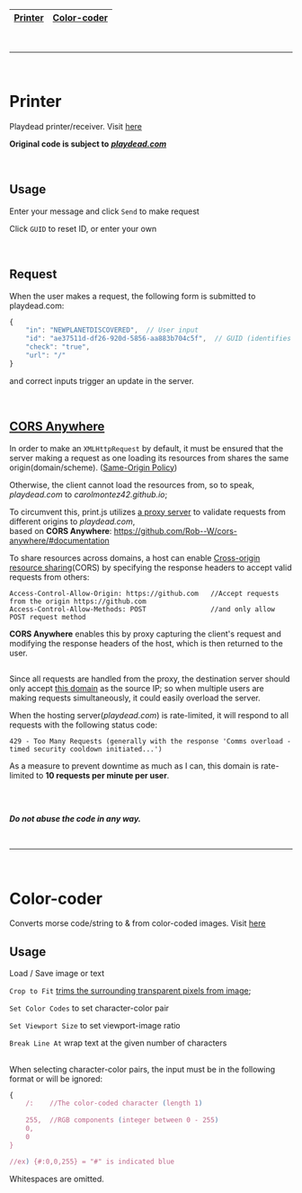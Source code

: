 | [Printer](#printer) | [Color-coder](#color-coder) |
| ------------------- | --------------------------- |

<br>

------

<br>

# Printer

Playdead printer/receiver. Visit [here](https://carolmontez42.github.io/print/print.html)

**Original code is subject to** ***[playdead.com](https://www.playdead.com)***

<br>

## Usage

Enter your message and click `Send` to make request

Click `GUID` to reset ID, or enter your own

<br>

## Request

When the user makes a request, the following form is submitted to playdead.com:

```javascript
{
	"in": "NEWPLANETDISCOVERED",  // User input
	"id": "ae37511d-df26-920d-5856-aa883b704c5f",  // GUID (identifies a unique session)
	"check": "true",
	"url": "/"
}
```

and correct inputs trigger an update in the server.

<br>

## [CORS Anywhere](https://github.com/Rob--W/cors-anywhere)

In order to make an `XMLHttpRequest` by default, it must be ensured that the server making a request as one loading its resources from shares the same origin(domain/scheme). ([Same-Origin Policy](https://developer.mozilla.org/en-US/docs/Web/Security/Same-origin_policy))

Otherwise, the client cannot load the resources from, so to speak, *playdead.com* to *carolmontez42.github.io*;

To circumvent this, print.js utilizes [a proxy server](https://acorn42.herokuapp.com) to validate requests from different origins to *playdead.com*,<br>based on **CORS Anywhere**: <https://github.com/Rob--W/cors-anywhere/#documentation>

To share resources across domains, a host can enable [Cross-origin resource sharing](https://fetch.spec.whatwg.org/#http-cors-protocol)(CORS) by specifying the response headers to accept valid requests from others:

```
Access-Control-Allow-Origin: https://github.com   //Accept requests from the origin https://github.com
Access-Control-Allow-Methods: POST                //and only allow POST request method
```

**CORS Anywhere** enables this by proxy capturing the client's request and modifying the response headers of the host, which is then returned to the user.

##

Since all requests are handled from the proxy, the destination server should only accept [this domain](https://acorn42.herokuapp.com) as the source IP; so when multiple users are making requests simultaneously, it could easily overload the server.

When the hosting server(*playdead.com*) is rate-limited, it will respond to all requests with the following status code:

```
429 - Too Many Requests (generally with the response 'Comms overload - timed security cooldown initiated...')
```

As a measure to prevent downtime as much as I can, this domain is rate-limited to **10 requests per minute per user**.

<br>

##

***Do not abuse the code in any way.***

<br>

------

<br>

# Color-coder

Converts morse code/string to & from color-coded images. Visit [here](https://carolmontez42.github.io/ccode/code.html)

## Usage

Load / Save image or text

`Crop to Fit` [trims the surrounding transparent pixels from image](https://gist.github.com/remy/784508); 

`Set Color Codes` to set character-color pair

`Set Viewport Size` to set viewport-image ratio

`Break Line At` wrap text at the given number of characters

##

When selecting character-color pairs, the input must be in the following format or will be ignored:

```javascript
{
	/:    //The color-coded character (length 1)
	
	255,  //RGB components (integer between 0 - 255)
	0,
	0
}

//ex) {#:0,0,255} = "#" is indicated blue
```

Whitespaces are omitted.
